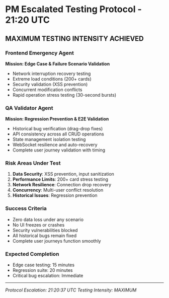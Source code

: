 # PM Escalated Testing Protocol - 21:20 UTC

## MAXIMUM TESTING INTENSITY ACHIEVED

### Frontend Emergency Agent

**Mission: Edge Case & Failure Scenario Validation**

- Network interruption recovery testing
- Extreme load conditions (200+ cards)
- Security validation (XSS prevention)
- Concurrent modification conflicts
- Rapid operation stress testing (30-second bursts)

### QA Validator Agent

**Mission: Regression Prevention & E2E Validation**

- Historical bug verification (drag-drop fixes)
- API consistency across all CRUD operations
- State management isolation testing
- WebSocket resilience and auto-recovery
- Complete user journey validation with timing

### Risk Areas Under Test

1. **Data Security**: XSS prevention, input sanitization
2. **Performance Limits**: 200+ card stress testing
3. **Network Resilience**: Connection drop recovery
4. **Concurrency**: Multi-user conflict resolution
5. **Historical Issues**: Regression prevention

### Success Criteria

- Zero data loss under any scenario
- No UI freezes or crashes
- Security vulnerabilities blocked
- All historical bugs remain fixed
- Complete user journeys function smoothly

### Expected Completion

- Edge case testing: 15 minutes
- Regression suite: 20 minutes
- Critical bug escalation: Immediate

---
*Protocol Escalation: 21:20:37 UTC*
*Testing Intensity: MAXIMUM*
